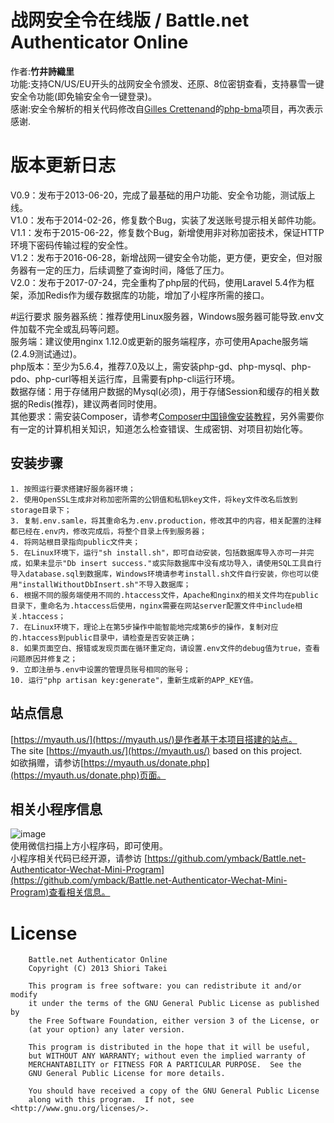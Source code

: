 # 战网安全令在线版 / Battle.net Authenticator Online

作者:**竹井詩織里**<br>
功能:支持CN/US/EU开头的战网安全令颁发、还原、8位密钥查看，支持暴雪一键安全令功能(即免输安全令一键登录)。<br>
感谢:安全令解析的相关代码修改自[Gilles Crettenand](https://github.com/krtek4)的<a href="https://github.com/krtek4/php-bma">php-bma</a>项目，再次表示感谢.

# 版本更新日志
V0.9：发布于2013-06-20，完成了最基础的用户功能、安全令功能，测试版上线。<br>
V1.0：发布于2014-02-26，修复数个Bug，实装了发送账号提示相关邮件功能。<br>
V1.1：发布于2015-06-22，修复数个Bug，新增使用非对称加密技术，保证HTTP环境下密码传输过程的安全性。<br>
V1.2：发布于2016-06-28，新增战网一键安全令功能，更方便，更安全，但对服务器有一定的压力，后续调整了查询时间，降低了压力。<br>
V2.0：发布于2017-07-24，完全重构了php层的代码，使用Laravel 5.4作为框架，添加Redis作为缓存数据库的功能，增加了小程序所需的接口。<br>

#运行要求
服务器系统：推荐使用Linux服务器，Windows服务器可能导致.env文件加载不完全或乱码等问题。<br>
服务端：建议使用nginx 1.12.0或更新的服务端程序，亦可使用Apache服务端(2.4.9测试通过)。<br>
php版本：至少为5.6.4，推荐7.0及以上，需安装php-gd、php-mysql、php-pdo、php-curl等相关运行库，且需要有php-cli运行环境。<br>
数据存储：用于存储用户数据的Mysql(必须)，用于存储Session和缓存的相关数据的Redis(推荐)，建议两者同时使用。<br>
其他要求：需安装Composer，请参考[Composer中国镜像安装教程](https://pkg.phpcomposer.com/#how-to-install-composer)，另外需要你有一定的计算机相关知识，知道怎么检查错误、生成密钥、对项目初始化等。

## 安装步骤
	1. 按照运行要求搭建好服务器环境；
	2. 使用OpenSSL生成非对称加密所需的公钥值和私钥key文件，将key文件改名后放到storage目录下；
	3. 复制.env.samle，将其重命名为.env.production，修改其中的内容，相关配置的注释都已经在.env内，修改完成后，将整个目录上传到服务器；
	4. 将网站根目录指向public文件夹；
	5. 在Linux环境下，运行"sh install.sh"，即可自动安装，包括数据库导入亦可一并完成，如果未显示"Db insert success."或实际数据库中没有成功导入，请使用SQL工具自行导入database.sql到数据库，Windows环境请参考install.sh文件自行安装，你也可以使用"installWithoutDbInsert.sh"不导入数据库；
	6. 根据不同的服务端使用不同的.htaccess文件，Apache和nginx的相关文件均在public目录下，重命名为.htaccess后使用，nginx需要在网站server配置文件中include相关.htaccess；
	7. 在Linux环境下，理论上在第5步操作中能智能地完成第6步的操作，复制对应的.htaccess到public目录中，请检查是否安装正确；
	8. 如果页面空白、报错或发现页面在循环重定向，请设置.env文件的debug值为true，查看问题原因并修复之；
	9. 立即注册与.env中设置的管理员账号相同的账号；
	10. 运行"php artisan key:generate"，重新生成新的APP_KEY值。

## 站点信息
[https://myauth.us/](https://myauth.us/)是作者基于本项目搭建的站点。<br>
The site [https://myauth.us/](https://myauth.us/) based on this project.<br>
如欲捐赠，请参访[https://myauth.us/donate.php](https://myauth.us/donate.php)页面。 

## 相关小程序信息
![image](https://github.com/ymback/Battle.net-Authenticator-Wechat-Mini-Program/blob/master/QRCODE.jpg)<br>
使用微信扫描上方小程序码，即可使用。<br>
小程序相关代码已经开源，请参访
[https://github.com/ymback/Battle.net-Authenticator-Wechat-Mini-Program](https://github.com/ymback/Battle.net-Authenticator-Wechat-Mini-Program)查看相关信息。

# License
```text
    Battle.net Authenticator Online
    Copyright (C) 2013 Shiori Takei

    This program is free software: you can redistribute it and/or modify
    it under the terms of the GNU General Public License as published by
    the Free Software Foundation, either version 3 of the License, or
    (at your option) any later version.

    This program is distributed in the hope that it will be useful,
    but WITHOUT ANY WARRANTY; without even the implied warranty of
    MERCHANTABILITY or FITNESS FOR A PARTICULAR PURPOSE.  See the
    GNU General Public License for more details.

    You should have received a copy of the GNU General Public License
    along with this program.  If not, see <http://www.gnu.org/licenses/>.
```
